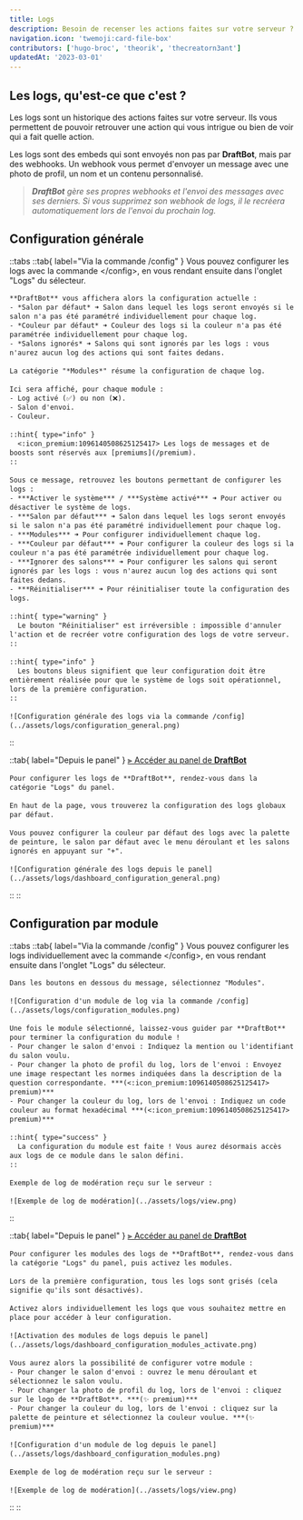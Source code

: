 ```yaml
---
title: Logs
description: Besoin de recenser les actions faites sur votre serveur ? Les logs sont là pour vous !
navigation.icon: 'twemoji:card-file-box'
contributors: ['hugo-broc', 'theorik', 'thecreatorn3ant']
updatedAt: '2023-03-01'
---
```


## Les logs, qu'est-ce que c'est ?

Les logs sont un historique des actions faites sur votre serveur. Ils vous permettent de pouvoir retrouver une action qui vous intrigue ou bien de voir qui a fait quelle action.

Les logs sont des embeds qui sont envoyés non pas par **DraftBot**, mais par des webhooks. Un webhook vous permet d'envoyer un message avec une photo de profil, un nom et un contenu personnalisé.
> ***DraftBot** gère ses propres webhooks et l'envoi des messages avec ses derniers. Si vous supprimez son webhook de logs, il le recréera automatiquement lors de l'envoi du prochain log.*

## Configuration générale

::tabs
  ::tab{ label="Via la commande /config" }
    Vous pouvez configurer les logs avec la commande \</config>, en vous rendant ensuite dans l'onglet "Logs" du sélecteur.

    **DraftBot** vous affichera alors la configuration actuelle :
    - *Salon par défaut* ➜ Salon dans lequel les logs seront envoyés si le salon n'a pas été paramétré individuellement pour chaque log.
    - *Couleur par défaut* ➜ Couleur des logs si la couleur n'a pas été paramétrée individuellement pour chaque log.
    - *Salons ignorés* ➜ Salons qui sont ignorés par les logs : vous n'aurez aucun log des actions qui sont faites dedans.

    La catégorie "*Modules*" résume la configuration de chaque log.

    Ici sera affiché, pour chaque module :
    - Log activé (✅) ou non (❌).
    - Salon d'envoi.
    - Couleur.

    ::hint{ type="info" }
      <:icon_premium:1096140508625125417> Les logs de messages et de boosts sont réservés aux [premiums](/premium).
    ::

    Sous ce message, retrouvez les boutons permettant de configurer les logs :
    - ***Activer le système*** / ***Système activé*** ➜ Pour activer ou désactiver le système de logs.
    - ***Salon par défaut*** ➜ Salon dans lequel les logs seront envoyés si le salon n'a pas été paramétré individuellement pour chaque log.
    - ***Modules*** ➜ Pour configurer individuellement chaque log.
    - ***Couleur par défaut*** ➜ Pour configurer la couleur des logs si la couleur n'a pas été paramétrée individuellement pour chaque log.
    - ***Ignorer des salons*** ➜ Pour configurer les salons qui seront ignorés par les logs : vous n'aurez aucun log des actions qui sont faites dedans.
    - ***Réinitialiser*** ➜ Pour réinitialiser toute la configuration des logs.

    ::hint{ type="warning" }
      Le bouton "Réinitialiser" est irréversible : impossible d'annuler l'action et de recréer votre configuration des logs de votre serveur.
    ::

    ::hint{ type="info" }
      Les boutons bleus signifient que leur configuration doit être entièrement réalisée pour que le système de logs soit opérationnel, lors de la première configuration.
    ::

    ![Configuration générale des logs via la commande /config](../assets/logs/configuration_general.png)
  ::

  ::tab{ label="Depuis le panel" }
    [⫸ Accéder au panel de **DraftBot**](/dashboard/first/logs)

    Pour configurer les logs de **DraftBot**, rendez-vous dans la catégorie "Logs" du panel.

    En haut de la page, vous trouverez la configuration des logs globaux par défaut.

    Vous pouvez configurer la couleur par défaut des logs avec la palette de peinture, le salon par défaut avec le menu déroulant et les salons ignorés en appuyant sur "+".

    ![Configuration générale des logs depuis le panel](../assets/logs/dashboard_configuration_general.png)
  ::
::

## Configuration par module

::tabs
  ::tab{ label="Via la commande /config" }
    Vous pouvez configurer les logs individuellement avec la commande \</config>, en vous rendant ensuite dans l'onglet "Logs" du sélecteur.

    Dans les boutons en dessous du message, sélectionnez "Modules".

    ![Configuration d'un module de log via la commande /config](../assets/logs/configuration_modules.png)

    Une fois le module sélectionné, laissez-vous guider par **DraftBot** pour terminer la configuration du module !
    - Pour changer le salon d'envoi : Indiquez la mention ou l'identifiant du salon voulu.
    - Pour changer la photo de profil du log, lors de l'envoi : Envoyez une image respectant les normes indiquées dans la description de la question correspondante. ***(<:icon_premium:1096140508625125417> premium)***
    - Pour changer la couleur du log, lors de l'envoi : Indiquez un code couleur au format hexadécimal ***(<:icon_premium:1096140508625125417> premium)***

    ::hint{ type="success" }
      La configuration du module est faite ! Vous aurez désormais accès aux logs de ce module dans le salon défini.
    ::

    Exemple de log de modération reçu sur le serveur :

    ![Exemple de log de modération](../assets/logs/view.png)
  ::

  ::tab{ label="Depuis le panel" }
    [⫸ Accéder au panel de **DraftBot**](/dashboard/first/logs)

    Pour configurer les modules des logs de **DraftBot**, rendez-vous dans la catégorie "Logs" du panel, puis activez les modules.

    Lors de la première configuration, tous les logs sont grisés (cela signifie qu'ils sont désactivés).

    Activez alors individuellement les logs que vous souhaitez mettre en place pour accéder à leur configuration.

    ![Activation des modules de logs depuis le panel](../assets/logs/dashboard_configuration_modules_activate.png)

    Vous aurez alors la possibilité de configurer votre module :
    - Pour changer le salon d'envoi : ouvrez le menu déroulant et sélectionnez le salon voulu.
    - Pour changer la photo de profil du log, lors de l'envoi : cliquez sur le logo de **DraftBot**. ***(✨ premium)***
    - Pour changer la couleur du log, lors de l'envoi : cliquez sur la palette de peinture et sélectionnez la couleur voulue. ***(✨ premium)***

    ![Configuration d'un module de log depuis le panel](../assets/logs/dashboard_configuration_modules.png)

    Exemple de log de modération reçu sur le serveur :

    ![Exemple de log de modération](../assets/logs/view.png)
  ::
::


